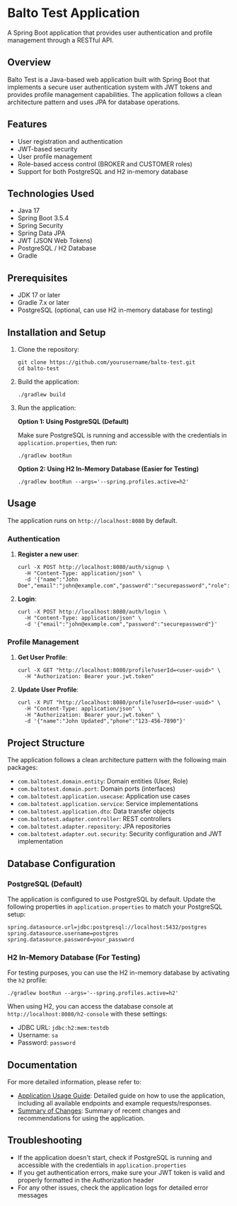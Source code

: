 # Balto Test Application

A Spring Boot application that provides user authentication and profile management through a RESTful API.

## Overview

Balto Test is a Java-based web application built with Spring Boot that implements a secure user authentication system with JWT tokens and provides profile management capabilities. The application follows a clean architecture pattern and uses JPA for database operations.

## Features

- User registration and authentication
- JWT-based security
- User profile management
- Role-based access control (BROKER and CUSTOMER roles)
- Support for both PostgreSQL and H2 in-memory database

## Technologies Used

- Java 17
- Spring Boot 3.5.4
- Spring Security
- Spring Data JPA
- JWT (JSON Web Tokens)
- PostgreSQL / H2 Database
- Gradle

## Prerequisites

- JDK 17 or later
- Gradle 7.x or later
- PostgreSQL (optional, can use H2 in-memory database for testing)

## Installation and Setup

1. Clone the repository:
   ```
   git clone https://github.com/yourusername/balto-test.git
   cd balto-test
   ```

2. Build the application:
   ```
   ./gradlew build
   ```

3. Run the application:

   **Option 1: Using PostgreSQL (Default)**
   
   Make sure PostgreSQL is running and accessible with the credentials in `application.properties`, then run:
   ```
   ./gradlew bootRun
   ```

   **Option 2: Using H2 In-Memory Database (Easier for Testing)**
   ```
   ./gradlew bootRun --args='--spring.profiles.active=h2'
   ```

## Usage

The application runs on `http://localhost:8080` by default.

### Authentication

1. **Register a new user**:
   ```
   curl -X POST http://localhost:8080/auth/signup \
     -H "Content-Type: application/json" \
     -d '{"name":"John Doe","email":"john@example.com","password":"securepassword","role":"CUSTOMER"}'
   ```

2. **Login**:
   ```
   curl -X POST http://localhost:8080/auth/login \
     -H "Content-Type: application/json" \
     -d '{"email":"john@example.com","password":"securepassword"}'
   ```

### Profile Management

1. **Get User Profile**:
   ```
   curl -X GET "http://localhost:8080/profile?userId=<user-uuid>" \
     -H "Authorization: Bearer your.jwt.token"
   ```

2. **Update User Profile**:
   ```
   curl -X PUT "http://localhost:8080/profile?userId=<user-uuid>" \
     -H "Content-Type: application/json" \
     -H "Authorization: Bearer your.jwt.token" \
     -d '{"name":"John Updated","phone":"123-456-7890"}'
   ```

## Project Structure

The application follows a clean architecture pattern with the following main packages:

- `com.baltotest.domain.entity`: Domain entities (User, Role)
- `com.baltotest.domain.port`: Domain ports (interfaces)
- `com.baltotest.application.usecase`: Application use cases
- `com.baltotest.application.service`: Service implementations
- `com.baltotest.application.dto`: Data transfer objects
- `com.baltotest.adapter.controller`: REST controllers
- `com.baltotest.adapter.repository`: JPA repositories
- `com.baltotest.adapter.out.security`: Security configuration and JWT implementation

## Database Configuration

### PostgreSQL (Default)

The application is configured to use PostgreSQL by default. Update the following properties in `application.properties` to match your PostgreSQL setup:

```properties
spring.datasource.url=jdbc:postgresql://localhost:5432/postgres
spring.datasource.username=postgres
spring.datasource.password=your_password
```

### H2 In-Memory Database (For Testing)

For testing purposes, you can use the H2 in-memory database by activating the `h2` profile:

```
./gradlew bootRun --args='--spring.profiles.active=h2'
```

When using H2, you can access the database console at `http://localhost:8080/h2-console` with these settings:
- JDBC URL: `jdbc:h2:mem:testdb`
- Username: `sa`
- Password: `password`

## Documentation

For more detailed information, please refer to:

- [Application Usage Guide](APPLICATION_USAGE_GUIDE.md): Detailed guide on how to use the application, including all available endpoints and example requests/responses.
- [Summary of Changes](SUMMARY_OF_CHANGES.md): Summary of recent changes and recommendations for using the application.

## Troubleshooting

- If the application doesn't start, check if PostgreSQL is running and accessible with the credentials in `application.properties`
- If you get authentication errors, make sure your JWT token is valid and properly formatted in the Authorization header
- For any other issues, check the application logs for detailed error messages

